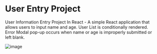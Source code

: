 # User Entry Project
User Information Entry Project In React - A simple React application that allows users to input name and age. User List is conditionally rendered.  Error Modal pop-up occurs when name or age is improperly submitted or left blank. 


![image](https://github.com/KyEBell/UserEntryProj/assets/126792185/c2301656-dc3b-467d-84fc-d8f205e7dce7)
